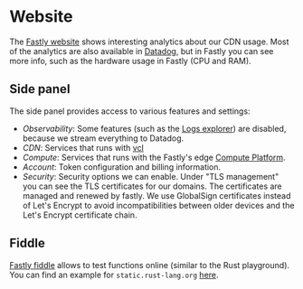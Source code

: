 # Website

The [Fastly website] shows interesting analytics about our CDN usage.
Most of the analytics are also available in [Datadog], but in Fastly you can see
more info, such as the hardware usage in Fastly (CPU and RAM).

## Side panel

The side panel provides access to various features and settings:

- _Observability_: Some features (such as the [Logs explorer]) are disabled, because
  we stream everything to Datadog.
- _CDN_: Services that runs with [vcl]
- _Compute_: Services that runs with the Fastly's edge [Compute Platform].
- _Account_: Token configuration and billing information.
- _Security_: Security options we can enable. Under "TLS management" you can see
  the TLS certificates for our domains.
  The certificates are managed and renewed by fastly. We use GlobalSign
  certificates instead of Let's Encrypt to avoid incompatibilities between older
  devices and the Let's Encrypt certificate chain.

## Fiddle

[Fastly fiddle] allows to test functions online (similar to the Rust playground).
You can find an example for `static.rust-lang.org` [here](https://fiddle.fastly.dev/fiddle/eb4b0dfb).

[Fastly website]: https://manage.fastly.com/
[Datadog]: ../datadog/README.md
[Logs explorer]: https://manage.fastly.com/observability/logs/explorer
[vcl]: https://www.fastly.com/documentation/guides/full-site-delivery/fastly-vcl/about-fastly-vcl/
[Compute Platform]: https://www.fastly.com/documentation/reference/compute/
[Fastly fiddle]: https://fiddle.fastly.dev/
